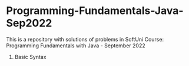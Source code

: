 # Programming-Fundamentals-Java-Sep2022
This is a repository with solutions of problems in SoftUni Course: Programming Fundamentals with Java - September 2022
1. Basic Syntax